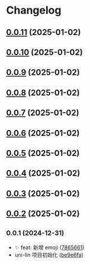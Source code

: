 # Changelog

## [0.0.11](https://gitee.com/FOM/uni-lin/compare/0.0.10...0.0.11) (2025-01-02)

## [0.0.10](https://gitee.com/FOM/uni-lin/compare/0.0.1...0.0.10) (2025-01-02)

## [0.0.9](https://gitee.com/FOM/uni-lin/compare/0.0.1...0.0.9) (2025-01-02)

## [0.0.8](https://gitee.com/FOM/uni-lin/compare/0.0.1...0.0.8) (2025-01-02)

## [0.0.7](https://gitee.com/FOM/uni-lin/compare/0.0.1...0.0.7) (2025-01-02)

## [0.0.6](https://gitee.com/FOM/uni-lin/compare/0.0.1...0.0.6) (2025-01-02)

## [0.0.5](https://gitee.com/FOM/uni-lin/compare/0.0.1...0.0.5) (2025-01-02)

## [0.0.4](https://gitee.com/FOM/uni-lin/compare/0.0.1...0.0.4) (2025-01-02)

## [0.0.3](https://gitee.com/FOM/uni-lin/compare/0.0.1...0.0.3) (2025-01-02)

## [0.0.2](https://gitee.com/FOM/uni-lin/compare/0.0.1...0.0.2) (2025-01-02)

## <small>0.0.1 (2024-12-31)</small>

- ✨ feat: 新增 emoji ([7865661](https://gitee.com/FOM/uni-lin/commits/7865661))
- uni-lin 项目初始化 ([be9e6fa](https://gitee.com/FOM/uni-lin/commits/be9e6fa))
